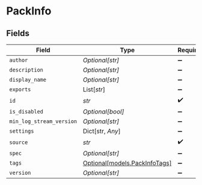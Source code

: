 # PackInfo


## Fields

| Field                                                      | Type                                                       | Required                                                   | Description                                                |
| ---------------------------------------------------------- | ---------------------------------------------------------- | ---------------------------------------------------------- | ---------------------------------------------------------- |
| `author`                                                   | *Optional[str]*                                            | :heavy_minus_sign:                                         | N/A                                                        |
| `description`                                              | *Optional[str]*                                            | :heavy_minus_sign:                                         | N/A                                                        |
| `display_name`                                             | *Optional[str]*                                            | :heavy_minus_sign:                                         | N/A                                                        |
| `exports`                                                  | List[*str*]                                                | :heavy_minus_sign:                                         | N/A                                                        |
| `id`                                                       | *str*                                                      | :heavy_check_mark:                                         | N/A                                                        |
| `is_disabled`                                              | *Optional[bool]*                                           | :heavy_minus_sign:                                         | N/A                                                        |
| `min_log_stream_version`                                   | *Optional[str]*                                            | :heavy_minus_sign:                                         | N/A                                                        |
| `settings`                                                 | Dict[str, *Any*]                                           | :heavy_minus_sign:                                         | N/A                                                        |
| `source`                                                   | *str*                                                      | :heavy_check_mark:                                         | N/A                                                        |
| `spec`                                                     | *Optional[str]*                                            | :heavy_minus_sign:                                         | N/A                                                        |
| `tags`                                                     | [Optional[models.PackInfoTags]](../models/packinfotags.md) | :heavy_minus_sign:                                         | N/A                                                        |
| `version`                                                  | *Optional[str]*                                            | :heavy_minus_sign:                                         | N/A                                                        |